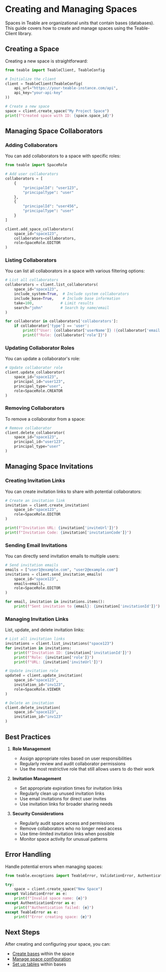# Creating and Managing Spaces

Spaces in Teable are organizational units that contain bases (databases). This guide covers how to create and manage spaces using the Teable-Client library.

## Creating a Space

Creating a new space is straightforward:

```python
from teable import TeableClient, TeableConfig

# Initialize the client
client = TeableClient(TeableConfig(
    api_url="https://your-teable-instance.com/api",
    api_key="your-api-key"
))

# Create a new space
space = client.create_space("My Project Space")
print(f"Created space with ID: {space.space_id}")
```

## Managing Space Collaborators

### Adding Collaborators

You can add collaborators to a space with specific roles:

```python
from teable import SpaceRole

# Add user collaborators
collaborators = [
    {
        "principalId": "user123",
        "principalType": "user"
    },
    {
        "principalId": "user456",
        "principalType": "user"
    }
]

client.add_space_collaborators(
    space_id="space123",
    collaborators=collaborators,
    role=SpaceRole.EDITOR
)
```

### Listing Collaborators

You can list all collaborators in a space with various filtering options:

```python
# List all collaborators
collaborators = client.list_collaborators(
    space_id="space123",
    include_system=True,  # Include system collaborators
    include_base=True,    # Include base information
    take=100,            # Limit results
    search="john"        # Search by name/email
)

for collaborator in collaborators['collaborators']:
    if collaborator['type'] == 'user':
        print(f"User: {collaborator['userName']} ({collaborator['email']})")
        print(f"Role: {collaborator['role']}")
```

### Updating Collaborator Roles

You can update a collaborator's role:

```python
# Update collaborator role
client.update_collaborator(
    space_id="space123",
    principal_id="user123",
    principal_type="user",
    role=SpaceRole.CREATOR
)
```

### Removing Collaborators

To remove a collaborator from a space:

```python
# Remove collaborator
client.delete_collaborator(
    space_id="space123",
    principal_id="user123",
    principal_type="user"
)
```

## Managing Space Invitations

### Creating Invitation Links

You can create invitation links to share with potential collaborators:

```python
# Create an invitation link
invitation = client.create_invitation(
    space_id="space123",
    role=SpaceRole.EDITOR
)

print(f"Invitation URL: {invitation['inviteUrl']}")
print(f"Invitation Code: {invitation['invitationCode']}")
```

### Sending Email Invitations

You can directly send invitation emails to multiple users:

```python
# Send invitation emails
emails = ["user1@example.com", "user2@example.com"]
invitations = client.send_invitation_emails(
    space_id="space123",
    emails=emails,
    role=SpaceRole.EDITOR
)

for email, invitation in invitations.items():
    print(f"Sent invitation to {email}: {invitation['invitationId']}")
```

### Managing Invitation Links

List, update, and delete invitation links:

```python
# List all invitation links
invitations = client.list_invitations("space123")
for invitation in invitations:
    print(f"Invitation ID: {invitation['invitationId']}")
    print(f"Role: {invitation['role']}")
    print(f"URL: {invitation['inviteUrl']}")

# Update invitation role
updated = client.update_invitation(
    space_id="space123",
    invitation_id="inv123",
    role=SpaceRole.VIEWER
)

# Delete an invitation
client.delete_invitation(
    space_id="space123",
    invitation_id="inv123"
)
```

## Best Practices

1. **Role Management**
   - Assign appropriate roles based on user responsibilities
   - Regularly review and audit collaborator permissions
   - Use the most restrictive role that still allows users to do their work

2. **Invitation Management**
   - Set appropriate expiration times for invitation links
   - Regularly clean up unused invitation links
   - Use email invitations for direct user invites
   - Use invitation links for broader sharing needs

3. **Security Considerations**
   - Regularly audit space access and permissions
   - Remove collaborators who no longer need access
   - Use time-limited invitation links when possible
   - Monitor space activity for unusual patterns

## Error Handling

Handle potential errors when managing spaces:

```python
from teable.exceptions import TeableError, ValidationError, AuthenticationError

try:
    space = client.create_space("New Space")
except ValidationError as e:
    print(f"Invalid space name: {e}")
except AuthenticationError as e:
    print(f"Authentication failed: {e}")
except TeableError as e:
    print(f"Error creating space: {e}")
```

## Next Steps

After creating and configuring your space, you can:

- [Create bases](../bases/creation.md) within the space
- [Manage space configuration](configuration.md)
- [Set up tables](../tables/creation.md) within bases

